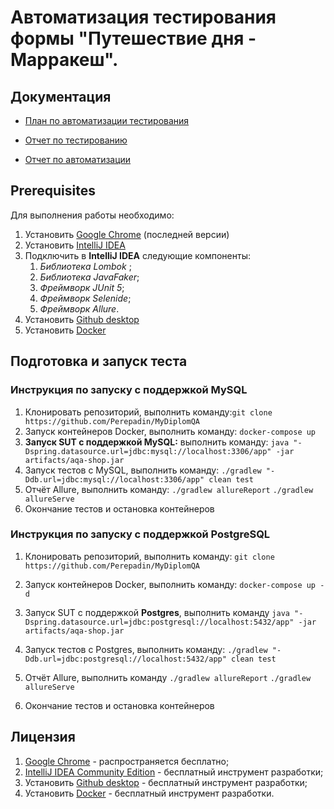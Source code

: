 # Автоматизация тестирования формы "Путешествие дня - Марракеш".

## Документация

+ [План по автоматизации тестирования](https://github.com/Perepadin/MyDiplomQA/blob/master/documentation/TestPlan.md)

+ [Отчет по тестированию](https://github.com/Perepadin/MyDiplomQA/blob/master/documentation/Report.md)

+ [Отчет по автоматизации](https://github.com/Perepadin/MyDiplomQA/blob/master/documentation/Summary.md)
  
## Prerequisites
Для выполнения работы необходимо:

1. Установить [Google Chrome](https://www.google.ru/chrome/) (последней версии)
2. Установить [IntelliJ IDEA](https://www.jetbrains.com/ru-ru/idea/download/#section=windows)
3. Подключить в **IntelliJ IDEA** следующие компоненты:
   1. *Библиотека Lombok* ;
   2. *Библиотека JavaFaker*;
   3. *Фреймворк JUnit 5*;
   4. *Фреймворк Selenide*;
   5. *Фреймворк Allure*.
5. Установить [Github desktop](https://desktop.github.com)
6. Установить [Docker](https://www.docker.com)

## Подготовка и запуск теста
### Инструкция по запуску с поддержкой MySQL

1. Клонировать репозиторий, выполнить команду:```git clone https://github.com/Perepadin/MyDiplomQA```
1. Запуск контейнеров Docker, выполнить команду:
   ```docker-compose up```
1. **Запуск SUT с поддержкой MySQL:** выполнить команду:
```java "-Dspring.datasource.url=jdbc:mysql://localhost:3306/app" -jar artifacts/aqa-shop.jar```
1. Запуск тестов с MySQL, выполнить команду:
```./gradlew "-Ddb.url=jdbc:mysql://localhost:3306/app" clean test```
1. Отчёт Allure, выполнить команду:
```./gradlew allureReport```
```./gradlew allureServe```
1. Окончание тестов и остановка контейнеров

### Инструкция по запуску с поддержкой PostgreSQL
1. Клонировать репозиторий, выполнить команду:
```git clone https://github.com/Perepadin/MyDiplomQA```
1. Запуск контейнеров Docker, выполнить команду:
   ```docker-compose up -d```
1. Запуск SUT с поддержкой **Postgres**, выполнить команду
```java "-Dspring.datasource.url=jdbc:postgresql://localhost:5432/app" -jar artifacts/aqa-shop.jar```

1. Запуск тестов с Postgres, выполнить команду:
```./gradlew "-Ddb.url=jdbc:postgresql://localhost:5432/app" clean test```
1. Отчёт Allure, выполнить команду
```./gradlew allureReport```
```./gradlew allureServe```
1. Окончание тестов и остановка контейнеров

## Лицензия

1. [Google Chrome](https://www.google.ru/chrome/) - распространяется бесплатно;
1. [IntelliJ IDEA Community Edition](https://www.jetbrains.com/ru-ru/idea/download/#section=windows) - бесплатный инструмент разработки;
1. Установить [Github desktop](https://desktop.github.com) - бесплатный инструмент разработки;
1. Установить [Docker](https://www.docker.com) - бесплатный инструмент разработки.




